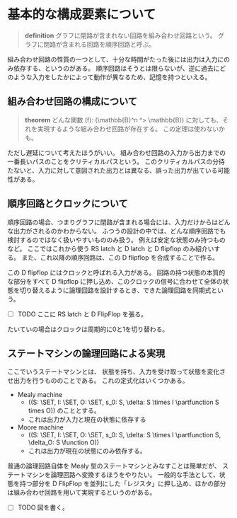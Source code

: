 # 基本的な構成要素について
> **definition**
> グラフに閉路が含まれない回路を組み合わせ回路という。
> グラフに閉路が含まれる回路を順序回路と呼ぶ。

組み合わせ回路の性質の一つとして、十分な時間がたった後には出力は入力にのみ依存する、というのがある。
順序回路はそうとは限らないが、逆に過去にどのような入力をしたかによって動作が異なるため、記憶を持つといえる。

## 組み合わせ回路の構成について

> **theorem**
> どんな関数 \(f\): \(\mathbb{B}^n ^> \mathbb{B}\) に対しても、それを実現するような組み合わせ回路が存在する。
この定理は使わないかも。

ただし遅延について考えたほうがいい。
組み合わせ回路の入力から出力までの一番長いパスのことをクリティカルパスという。
このクリティカルパスの分待たないと、入力に対して意図された出力とは異なる、誤った出力が出ている可能性がある。

## 順序回路とクロックについて
順序回路の場合、つまりグラフに閉路が含まれる場合には、入力だけからはどんな出力がされるのかわからない。
ふつうの設計の中では、どんな順序回路でも検討するのではなく扱いやすいもののみ扱う。
例えば安定な状態のみ持つものなど。
ここではこれから使う RS latch と D latch と D flipflop のみ紹介いする。
また、これ以降の順序回路は、この D flipflop を合成することで作る。

この D flipflop にはクロックと呼ばれる入力がある。
回路の持つ状態の本質的な部分をすべて D flipflop に押し込め、このクロックの信号に合わせて全体の状態を切り替えるように論理回路を設計するとき、できた論理回路を同期式という。

- [ ] TODO ここに RS latch と D FlipFlop を張る。

たいていの場合はクロックは周期的に0と1を切り替わる。

## ステートマシンの論理回路による実現
ここでいうステートマシンとは、
状態を持ち、入力を受け取って状態を変化させ出力を行うもののことである。
これの定式化はいくつかある。
- Mealy machine
    - \((S: \SET, I: \SET, O: \SET, s_0: S, \delta: S \times I \partfunction S times O)\) のこととする。
    - これは出力が入力と現在の状態に依存する
- Moore machine
    - \((S: \SET, I: \SET, O: \SET, s_0: S, \delta: S \times I \partfunction S, \delta_O: S \function O)\)
    - これは出力が現在の状態にのみ依存する。

普通の論理回路自体を Mealy 型のステートマシンとみなすことは簡単だが、
ステートマシンを論理回路へ変換するほうをやりたい。
一般的な手法として、状態を持つ部分を D FlipFlop を並列にした「レジスタ」に押し込め、ほかの部分は組み合わせ回路を用いて実現するというのがある。

- [ ] TODO 図を書く。
